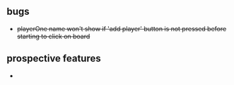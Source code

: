 ## bugs

- ~~playerOne name won't show if 'add player' button is not pressed before starting to click on board~~

## prospective features

- 